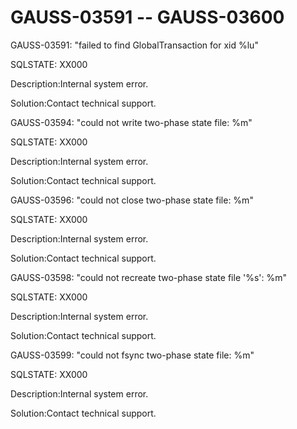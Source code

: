 # GAUSS-03591 -- GAUSS-03600<a name="EN-US_TOPIC_0302073196"></a>

GAUSS-03591: "failed to find GlobalTransaction for xid %lu"

SQLSTATE: XX000

Description:Internal system error.

Solution:Contact technical support.

GAUSS-03594: "could not write two-phase state file: %m"

SQLSTATE: XX000

Description:Internal system error.

Solution:Contact technical support.

GAUSS-03596: "could not close two-phase state file: %m"

SQLSTATE: XX000

Description:Internal system error.

Solution:Contact technical support.

GAUSS-03598: "could not recreate two-phase state file '%s': %m"

SQLSTATE: XX000

Description:Internal system error.

Solution:Contact technical support.

GAUSS-03599: "could not fsync two-phase state file: %m"

SQLSTATE: XX000

Description:Internal system error.

Solution:Contact technical support.

